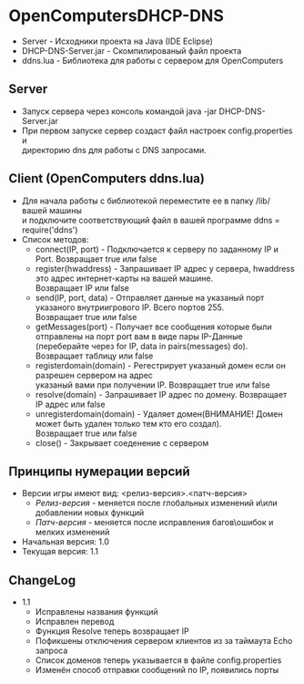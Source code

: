 # OpenComputersDHCP-DNS
 - Server - Исходники проекта на Java (IDE Eclipse)  
 - DHCP-DNS-Server.jar - Скомпилированый файл проекта  
 - ddns.lua - Библиотека для работы с сервером для OpenComputers  
## Server
 - Запуск сервера через консоль командой java -jar DHCP-DNS-Server.jar  
 - При первом запуске сервер создаст файл настроек config.properties и  
 директорию dns для работы с DNS запросами.  
## Client (OpenComputers ddns.lua)
 - Для начала работы с библиотекой переместите ее в папку /lib/ вашей машины  
 и подключите соответствующий файл в вашей программе ddns = require('ddns')
 - Список методов:
    - connect(IP, port) - Подключается к серверу по заданному IP и Port. Возвращает true или false  
    - register(hwaddress) - Запрашивает IP адрес у сервера, hwaddress это адрес интернет-карты на вашей машине.  
    Возвращает IP или false  
    - send(IP, port, data) - Отправляет данные на указаный порт указаного внутриигрового IP. Всего портов 255.  
    Возвращает true или false  
    - getMessages(port) - Получает все сообщения которые были отправлены на порт port вам в виде пары IP-Данные  
    (переберайте через for IP, data in pairs(messages) do). Возвращает таблицу или false  
    - registerdomain(domain) - Регестрирует указаный домен если он разрешен сервером на адрес  
    указаный вами при получении IP. Возвращает true или false  
    - resolve(domain) - Запрашивает IP адрес по домену. Возвращает IP адрес или false  
    - unregisterdomain(domain) - Удаляет домен(ВНИМАНИЕ! Домен может быть удален только тем кто его создал).  
    Возвращает true или false  
    - close() - Закрывает соеденение с сервером      
## Принципы нумерации версий
  - Версии игры имеют вид: <релиз-версия>.<патч-версия>
     - <em>Релиз-версия</em> - меняется после глобальных изменений и\или добавлении новых функций
     - <em>Патч-версия</em> - меняется после исправления багов\ошибок и мелких изменений
  - Начальная версия: 1.0
  - Текущая версия: 1.1
## ChangeLog
  - 1.1
     - Исправлены названия функций
     - Исправлен перевод
     - Функция Resolve теперь возвращает IP
     - Пофикшены отключения сервером клиентов из за таймаута Echo запроса
     - Список доменов теперь указывается в файле config.properties
     - Изменён способ отправки сообщений по IP, появились порты
